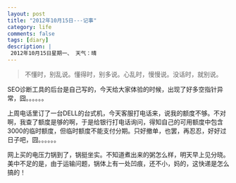 ```yaml
---
layout: post
title: "2012年10月15日---记事"
category: life
comments: false
tags: [diary]
description: |
 2012年10月15日星期一、 天气：晴
---
```


> ​不懂时，别乱说。懂得时，别多说。心乱时，慢慢说。没话时，就别说。

SEO诊断工具的后台是自己写的，今天给大家体验的时候，出现了好多空指针异常，囧。。。。。。

上周电话里订了一台DELL的台式机，今天客服打电话来，说我的额度不够。不对啊，我查了额度是够的啊，于是给银行打电话询问，得知自己的可用额度中包含3000的临时额度，但临时额度不能支付分期。只好撤单，也罢，再忍忍，好好过日子吧，囧。。。。。。

网上买的电压力锅到了，锅挺坐实。不知道煮出来的粥怎么样，明天早上见分晓。美中不足的是，由于运输问题，锅体上有一处凹痕，还不小，妈的，这快递是怎么搞的！